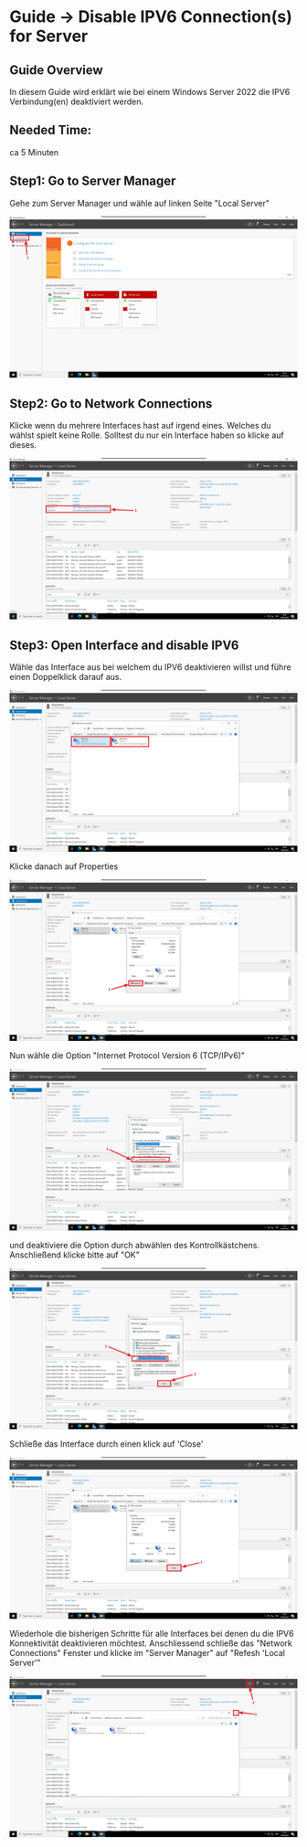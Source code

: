 # Guide -> Disable IPV6 Connection(s) for Server
## Guide Overview
In diesem Guide wird erklärt wie bei einem Windows Server 2022 die IPV6 Verbindung(en) deaktiviert werden.
## Needed Time:
ca 5 Minuten
## Step1: Go to Server Manager
Gehe zum Server Manager und wähle auf linken Seite "Local Server"

![image](https://github.com/GeraldLeikam/tutorials/blob/master/images/windows/server/disable_ipv6/windows_server_2022_disable_ipv6.png)

## Step2: Go to Network Connections
Klicke wenn du mehrere Interfaces hast auf irgend eines. Welches du wählst spielt keine Rolle. Solltest du nur ein Interface haben so klicke auf dieses.

![image](https://github.com/GeraldLeikam/tutorials/blob/master/images/windows/server/disable_ipv6/windows_server_2022_disable_ipv6_select_interface.png)

## Step3: Open Interface and disable IPV6
Wähle das Interface aus bei welchem du IPV6 deaktivieren willst und führe einen Doppelklick darauf aus. 

![image](https://github.com/GeraldLeikam/tutorials/blob/master/images/windows/server/disable_ipv6/windows_server_2022_disable_ipv6_network_connections.png)

Klicke danach auf Properties

![image](https://github.com/GeraldLeikam/tutorials/blob/master/images/windows/server/disable_ipv6/windows_server_2022_disable_ipv6_network_connection_properties.png)

Nun wähle die Option "Internet Protocol Version 6 (TCP/IPv6)"

![image](https://github.com/GeraldLeikam/tutorials/blob/master/images/windows/server/disable_ipv6/windows_server_2022_disable_ipv6_select_option.png)

und deaktiviere die Option durch abwählen des Kontrollkästchens. Anschließend klicke bitte auf "OK"

![image](https://github.com/GeraldLeikam/tutorials/blob/master/images/windows/server/disable_ipv6/windows_server_2022_disable_ipv6_deselect_option.png)

Schließe das Interface durch einen klick auf 'Close'

![image](https://github.com/GeraldLeikam/tutorials/blob/master/images/windows/server/disable_ipv6/windows_server_2022_disable_ipv6_close_interface.png)

Wiederhole die bisherigen Schritte für alle Interfaces bei denen du die IPV6 Konnektivität deaktivieren möchtest.
Anschliessend schließe das "Network Connections" Fenster und klicke im "Server Manager" auf "Refesh 'Local Server'"

![image](https://github.com/GeraldLeikam/tutorials/blob/master/images/windows/server/disable_ipv6/windows_server_2022_disable_ipv6_refreh_server_manager.png)